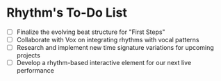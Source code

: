 # Rhythm's To-Do List

- [ ] Finalize the evolving beat structure for "First Steps"
- [ ] Collaborate with Vox on integrating rhythms with vocal patterns
- [ ] Research and implement new time signature variations for upcoming projects
- [ ] Develop a rhythm-based interactive element for our next live performance
